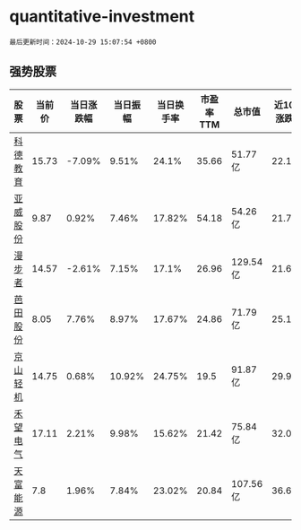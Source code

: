 # quantitative-investment

`最后更新时间：2024-10-29 15:07:54 +0800`

## 强势股票

|股票|当前价|当日涨跌幅|当日振幅|当日换手率|市盈率TTM|总市值|近10日涨跌幅|
|----|----|----|----|----|----|----|----|
|[科德教育](https://xueqiu.com/S/SZ300192)|15.73|-7.09%|9.51%|24.1%|35.66|51.77亿|22.13%|
|[亚威股份](https://xueqiu.com/S/SZ002559)|9.87|0.92%|7.46%|17.82%|54.18|54.26亿|21.7%|
|[漫步者](https://xueqiu.com/S/SZ002351)|14.57|-2.61%|7.15%|17.1%|26.96|129.54亿|21.62%|
|[芭田股份](https://xueqiu.com/S/SZ002170)|8.05|7.76%|8.97%|17.67%|24.86|71.79亿|25.19%|
|[京山轻机](https://xueqiu.com/S/SZ000821)|14.75|0.68%|10.92%|24.75%|19.5|91.87亿|29.96%|
|[禾望电气](https://xueqiu.com/S/SH603063)|17.11|2.21%|9.98%|15.62%|21.42|75.84亿|32.02%|
|[天富能源](https://xueqiu.com/S/SH600509)|7.8|1.96%|7.84%|23.02%|20.84|107.56亿|36.6%|
